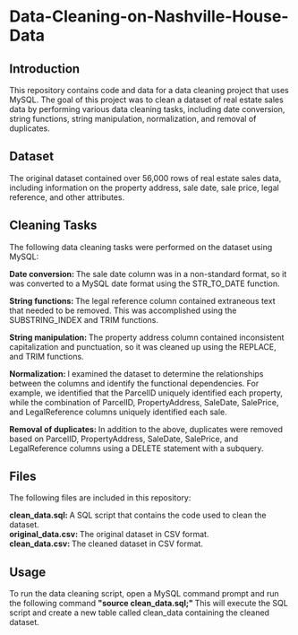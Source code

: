 # Data-Cleaning-on-Nashville-House-Data

## Introduction
This repository contains code and data for a data cleaning project that uses MySQL. The goal of this project was to clean a dataset of real estate sales data by performing various data cleaning tasks, including date conversion, string functions, string manipulation, normalization, and removal of duplicates.

## Dataset
The original dataset contained over 56,000 rows of real estate sales data, including information on the property address, sale date, sale price, legal reference, and other attributes.

## Cleaning Tasks
The following data cleaning tasks were performed on the dataset using MySQL:

<b>Date conversion: </b>The sale date column was in a non-standard format, so it was converted to a MySQL date format using the STR_TO_DATE function.

<b>String functions: </b>The legal reference column contained extraneous text that needed to be removed. This was accomplished using the SUBSTRING_INDEX and TRIM functions.

<b>String manipulation: </b>The property address column contained inconsistent capitalization and punctuation, so it was cleaned up using the REPLACE, and TRIM functions.

<b>Normalization: </b>I examined the dataset to determine the relationships between the columns and identify the functional dependencies. For example, we identified that the ParcelID uniquely identified each property, while the combination of ParcelID, PropertyAddress, SaleDate, SalePrice, and LegalReference columns uniquely identified each sale.

<b>Removal of duplicates: </b>In addition to the above, duplicates were removed based on ParcelID, PropertyAddress, SaleDate, SalePrice, and LegalReference columns using a DELETE statement with a subquery.

## Files
The following files are included in this repository:

<b>clean_data.sql: </b>A SQL script that contains the code used to clean the dataset. <br>
<b>original_data.csv: </b>The original dataset in CSV format. <br>
<b>clean_data.csv: </b>The cleaned dataset in CSV format.

## Usage
To run the data cleaning script, open a MySQL command prompt and run the following command <b>"source clean_data.sql;" </b>
This will execute the SQL script and create a new table called clean_data containing the cleaned dataset.
